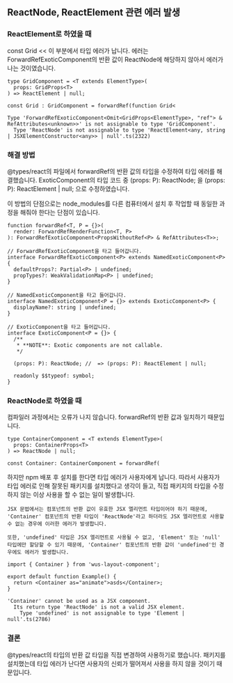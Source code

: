 ## ReactNode, ReactElement 관련 에러 발생

### ReactElement로 하였을 때

const Grid << 이 부분에서 타입 에러가 납니다. 에러는 ForwardRefExoticComponent의 반환 값이 ReactNode에 해당하지 않아서 에러가 나는 것이였습니다.

```tsx
type GridComponent = <T extends ElementType>(
  props: GridProps<T>
) => ReactElement | null;

const Grid : GridComponent = forwardRef(function Grid<
```

```
Type 'ForwardRefExoticComponent<Omit<GridProps<ElementType>, "ref"> & RefAttributes<unknown>>' is not assignable to type 'GridComponent'.
  Type 'ReactNode' is not assignable to type 'ReactElement<any, string | JSXElementConstructor<any>> | null'.ts(2322)
```

### 해결 방법

@types/react의 파일에서 forwardRef의 반환 값의 타입을 수정하여 타입 에러를 해결했습니다. ExoticComponent의 타입 코드 중 (props: P): ReactNode; 을 (props: P): ReactElement | null; 으로 수정하였습니다.

이 방법의 단점으로는 node_modules를 다른 컴퓨터에서 설치 후 작업할 때 동일한 과정을 해줘야 한다는 단점이 있습니다.

```tsx
function forwardRef<T, P = {}>(
  render: ForwardRefRenderFunction<T, P>
): ForwardRefExoticComponent<PropsWithoutRef<P> & RefAttributes<T>>;

// ForwardRefExoticComponent을 타고 들어갑니다.
interface ForwardRefExoticComponent<P> extends NamedExoticComponent<P> {
  defaultProps?: Partial<P> | undefined;
  propTypes?: WeakValidationMap<P> | undefined;
}

// NamedExoticComponent을 타고 들어갑니다.
interface NamedExoticComponent<P = {}> extends ExoticComponent<P> {
  displayName?: string | undefined;
}

// ExoticComponent을 타고 들어갑니다.
interface ExoticComponent<P = {}> {
  /**
   * **NOTE**: Exotic components are not callable.
   */

  (props: P): ReactNode; //  => (props: P): ReactElement | null;

  readonly $$typeof: symbol;
}
```

### ReactNode로 하였을 때

컴파일러 과정에서는 오류가 나지 않습니다. forwardRef의 반환 값과 일치하기 때문입니다.

```tsx
type ContainerComponent = <T extends ElementType>(
  props: ContainerProps<T>
) => ReactNode | null;

const Container: ContainerComponent = forwardRef(
```

하지만 npm 배포 후 설치를 한다면 타입 에러가 사용자에게 납니다. 따라서 사용자가 타입 에러로 인해 잘못된 패키지를 설치했다고 생각이 들고, 직접 패키지의 타입을 수정하지 않는 이상 사용을 할 수 없는 일이 발생합니다.

```
JSX 문법에서는 컴포넌트의 반환 값이 유효한 JSX 엘리먼트 타입이어야 하기 때문에, 'Container' 컴포넌트의 반환 타입이 'ReactNode'라고 하더라도 JSX 엘리먼트로 사용할 수 없는 경우에 이러한 에러가 발생합니다.

또한, 'undefined' 타입은 JSX 엘리먼트로 사용될 수 없고, 'Element' 또는 'null' 타입에만 할당할 수 있기 때문에, 'Container' 컴포넌트의 반환 값이 'undefined'인 경우에도 에러가 발생합니다.
```

```tsx
import { Container } from 'wus-layout-component';

export default function Example() {
  return <Container as="animate">asds</Container>;
}
```

```
'Container' cannot be used as a JSX component.
  Its return type 'ReactNode' is not a valid JSX element.
    Type 'undefined' is not assignable to type 'Element | null'.ts(2786)
```

### 결론

@types/react의 타입의 반환 값 타입을 직접 변경하여 사용하기로 했습니다. 패키지를 설치했는데 타입 에러가 난다면 사용자의 신뢰가 떨어져서 사용을 하지 않을 것이기 때문입니다.
